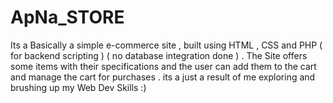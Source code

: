 # ApNa_STORE
Its a Basically a simple e-commerce site , built using HTML , CSS and 
PHP ( for backend scripting ) ( no database integration done ) . The 
Site offers some items with their specifications and the user can add
them to the cart and manage the cart for purchases . its a just a result
of me exploring and brushing up my Web Dev Skills :)
